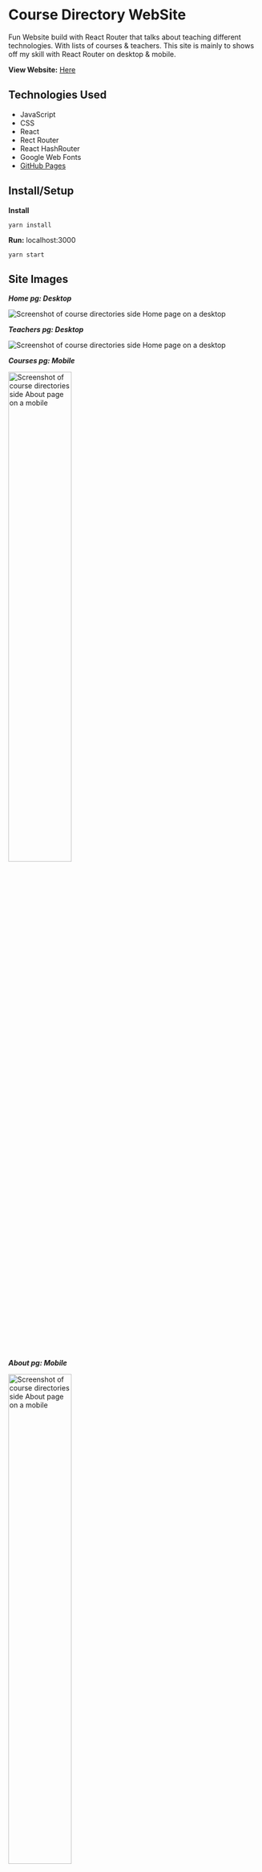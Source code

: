 #  Course Directory WebSite
Fun Website build with React Router that talks about teaching different technologies. With lists of courses & teachers. This site is mainly to shows off my skill with React Router on desktop & mobile.

**View Website:** [Here](https://lwrgithub.github.io/React-Router/#/)

## Technologies Used
- JavaScript
- CSS
- React
- Rect Router
- React HashRouter
- Google Web Fonts
- [GitHub Pages](https://lwrgithub.github.io/React-Router/#/)

## Install/Setup

**Install**
```
yarn install
```

**Run:** localhost:3000
```
yarn start
```

## Site Images
***Home pg: Desktop***

<img alt="Screenshot of course directories side Home page on a desktop" src="https://github.com/lwrgithub/react-router/blob/master/public/img/home-pg-desktop.png" />

***Teachers pg: Desktop***

<img alt="Screenshot of course directories side Home page on a desktop" src="https://github.com/lwrgithub/react-router/blob/master/public/img/teachers-pg-desktop.png" />

***Courses pg: Mobile***

<img alt="Screenshot of course directories side About page on a mobile" width="50%" src="https://github.com/lwrgithub/react-router/blob/master/public/img/courses-pg-mobile.png" />

***About pg: Mobile***

<img alt="Screenshot of course directories side About page on a mobile" width="50%" src="https://github.com/lwrgithub/react-router/blob/master/public/img/about-pg-mobile.png" />
